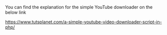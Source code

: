 You can find the explanation for the simple YouTube downloader on the below link

https://www.tutsplanet.com/a-simple-youtube-video-downloader-script-in-php/
